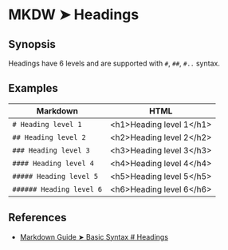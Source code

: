 # MKDW ➤ Headings

## Synopsis

Headings have 6 levels and are supported with `#`, `##`, `#..` syntax.

## Examples

Markdown|HTML
-|-
`# Heading level 1` | <​h1>Heading level 1<​/h1>
`## Heading level 2` | <​h2>Heading level 2<​/h2>
`### Heading level 3` | <​h3>Heading level 3<​/h3>
`#### Heading level 4` | <​h4>Heading level 4<​/h4>
`##### Heading level 5` | <​h5>Heading level 5<​/h5>
`###### Heading level 6` | <​h6>Heading level 6<​/h6>

## References

- [Markdown Guide ➤ Basic Syntax # Headings](https://www.markdownguide.org/basic-syntax/#headings)
